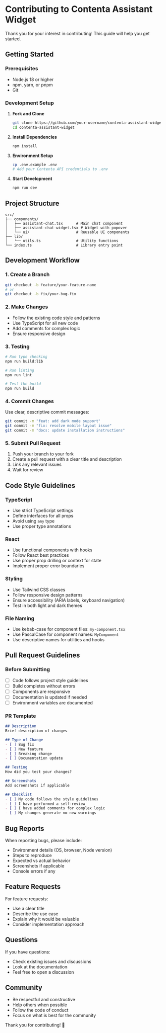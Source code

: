 # Contributing to Contenta Assistant Widget

Thank you for your interest in contributing! This guide will help you get started.

## Getting Started

### Prerequisites

- Node.js 18 or higher
- npm, yarn, or pnpm
- Git

### Development Setup

1. **Fork and Clone**
   ```bash
   git clone https://github.com/your-username/contenta-assistant-widget.git
   cd contenta-assistant-widget
   ```

2. **Install Dependencies**
   ```bash
   npm install
   ```

3. **Environment Setup**
   ```bash
   cp .env.example .env
   # Add your Contenta API credentials to .env
   ```

4. **Start Development**
   ```bash
   npm run dev
   ```

## Project Structure

```
src/
├── components/
│   ├── assistant-chat.tsx      # Main chat component
│   ├── assistant-chat-widget.tsx # Widget with popover
│   └── ui/                     # Reusable UI components
├── lib/
│   └── utils.ts                # Utility functions
└── index.ts                    # Library entry point
```

## Development Workflow

### 1. Create a Branch

```bash
git checkout -b feature/your-feature-name
# or
git checkout -b fix/your-bug-fix
```

### 2. Make Changes

- Follow the existing code style and patterns
- Use TypeScript for all new code
- Add comments for complex logic
- Ensure responsive design

### 3. Testing

```bash
# Run type checking
npm run build:lib

# Run linting
npm run lint

# Test the build
npm run build
```

### 4. Commit Changes

Use clear, descriptive commit messages:

```bash
git commit -m "feat: add dark mode support"
git commit -m "fix: resolve mobile layout issue"
git commit -m "docs: update installation instructions"
```

### 5. Submit Pull Request

1. Push your branch to your fork
2. Create a pull request with a clear title and description
3. Link any relevant issues
4. Wait for review

## Code Style Guidelines

### TypeScript

- Use strict TypeScript settings
- Define interfaces for all props
- Avoid using `any` type
- Use proper type annotations

### React

- Use functional components with hooks
- Follow React best practices
- Use proper prop drilling or context for state
- Implement proper error boundaries

### Styling

- Use Tailwind CSS classes
- Follow responsive design patterns
- Ensure accessibility (ARIA labels, keyboard navigation)
- Test in both light and dark themes

### File Naming

- Use kebab-case for component files: `my-component.tsx`
- Use PascalCase for component names: `MyComponent`
- Use descriptive names for utilities and hooks

## Pull Request Guidelines

### Before Submitting

- [ ] Code follows project style guidelines
- [ ] Build completes without errors
- [ ] Components are responsive
- [ ] Documentation is updated if needed
- [ ] Environment variables are documented

### PR Template

```markdown
## Description
Brief description of changes

## Type of Change
- [ ] Bug fix
- [ ] New feature
- [ ] Breaking change
- [ ] Documentation update

## Testing
How did you test your changes?

## Screenshots
Add screenshots if applicable

## Checklist
- [ ] My code follows the style guidelines
- [ ] I have performed a self-review
- [ ] I have added comments for complex logic
- [ ] My changes generate no new warnings
```

## Bug Reports

When reporting bugs, please include:

- Environment details (OS, browser, Node version)
- Steps to reproduce
- Expected vs actual behavior
- Screenshots if applicable
- Console errors if any

## Feature Requests

For feature requests:

- Use a clear title
- Describe the use case
- Explain why it would be valuable
- Consider implementation approach

## Questions

If you have questions:

- Check existing issues and discussions
- Look at the documentation
- Feel free to open a discussion

## Community

- Be respectful and constructive
- Help others when possible
- Follow the code of conduct
- Focus on what is best for the community

Thank you for contributing! 🎉